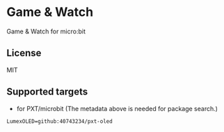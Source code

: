 # Game & Watch

Game & Watch for micro:bit


## License

MIT

## Supported targets

* for PXT/microbit
(The metadata above is needed for package search.)

```package
LumexOLED=github:40743234/pxt-oled
```
